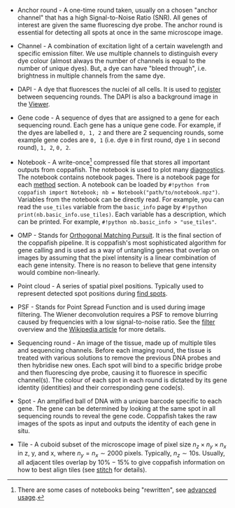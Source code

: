 * Anchor round - A one-time round taken, usually on a chosen "anchor channel" that has a high Signal-to-Noise Ratio 
(SNR). All genes of interest are given the same fluorescing dye probe. The anchor round is essential for detecting all 
spots at once in the same microscope image.

* Channel - A combination of excitation light of a certain wavelength and specific emission filter. We use multiple 
channels to distinguish every dye colour (almost always the number of channels is equal to the number of unique dyes). 
But, a dye can have "bleed through", i.e. brightness in multiple channels from the same dye.

* DAPI - A dye that fluoresces the nuclei of all cells. It is used to [register](overview.md#register) between 
sequencing rounds. The DAPI is also a background image in the [Viewer](diagnostics.md#viewer).

* Gene code - A sequence of dyes that are assigned to a gene for each sequencing round. Each gene has a unique gene 
code. For example, if the dyes are labelled `0, 1, 2` and there are 2 sequencing rounds, some example gene codes are 
`0, 1` (i.e. dye `0` in first round, dye `1` in second round), `1, 2`, `0, 2`.

* Notebook - A write-once[^1] compressed file that stores all important outputs from coppafish. The notebook is used 
to plot many [diagnostics](diagnostics.md). The notebook contains notebook pages. There is a notebook page for each 
[method](overview.md) section. A notebook can be loaded by 
`#!python from coppafish import Notebook; nb = Notebook("path/to/notebook.npz")`. Variables from the notebook can be 
directly read. For example, you can read the `use_tiles` variable from the `basic_info` page by 
`#!python print(nb.basic_info.use_tiles)`. Each variable has a description, which can be printed. For example, 
`#!python nb.basic_info > "use_tiles"`.

* OMP - Stands for [Orthogonal Matching Pursuit](overview.md#orthogonal-matching-pursuit). It is the final section of 
the coppafish pipeline. It is coppafish's most sophisticated algorithm for gene calling and is used as a way of 
untangling genes that overlap on images by assuming that the pixel intensity is a linear combination of each gene 
intensity. There is no reason to believe that gene intensity would combine non-linearly.

* Point cloud - A series of spatial pixel positions. Typically used to represent detected spot positions during 
[find spots](overview.md#find-spots).

* PSF - Stands for Point Spread Function and is used during image filtering. The Wiener deconvolution requires a PSF to 
remove blurring caused by frequencies with a low signal-to-noise ratio. See the [filter](overview.md#filter) overview 
and the <a href="https://en.wikipedia.org/wiki/Wiener_deconvolution" target="_blank">Wikipedia article</a> for more 
details.

* Sequencing round - An image of the tissue, made up of multiple tiles and sequencing channels. Before each imaging 
round, the tissue is treated with various solutions to remove the previous DNA probes and then hybridise new ones. Each 
spot will bind to a specific bridge probe and then fluorescing dye probe, causing it to fluoresce in specific 
channel(s). The colour of each spot in each round is dictated by its gene identity (identities) and their corresponding 
gene code(s). 

* Spot - An amplified ball of DNA with a unique barcode specific to each gene. The gene can be determined by looking at 
the same spot in all sequencing rounds to reveal the gene code. Coppafish takes the raw images of the spots as input 
and outputs the identity of each gene in situ.

* Tile - A cuboid subset of the microscope image of pixel size $n_z \times n_y \times n_x$ in z, y, and x, where 
$n_y = n_x \sim 2000 \text{ pixels}$. Typically, $n_z\sim10\text{s}$. Usually, all adjacent tiles overlap by $10\%-15\%$ to give 
coppafish information on how to best align tiles (see [stitch](overview.md#stitch) for details).


[^1]:
    There are some cases of notebooks being "rewritten", see [advanced usage](advanced_usage.md).
